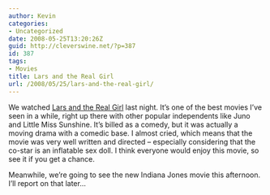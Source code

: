 ```yaml
---
author: Kevin
categories:
- Uncategorized
date: 2008-05-25T13:20:26Z
guid: http://cleverswine.net/?p=387
id: 387
tags:
- Movies
title: Lars and the Real Girl
url: /2008/05/25/lars-and-the-real-girl/
---
```


We watched [Lars and the Real Girl](http://www.larsandtherealgirl-themovie.com/) last night. It&#8217;s one of the best movies I&#8217;ve seen in a while, right up there with other popular independents like Juno and Little Miss Sunshine. It&#8217;s billed as a comedy, but it was actually a moving drama with a comedic base. I almost cried, which means that the movie was very well written and directed &#8211; especially considering that the co-star is an inflatable sex doll. I think everyone would enjoy this movie, so see it if you get a chance.

Meanwhile, we&#8217;re going to see the new Indiana Jones movie this afternoon. I&#8217;ll report on that later&#8230;